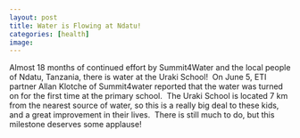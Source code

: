 ```yaml
---
layout: post
title: Water is Flowing at Ndatu!
categories: [health]
image:
---
```


Almost 18 months of continued effort by Summit4Water and the local people of Ndatu, Tanzania, there is water at the Uraki School!  On June 5, ETI partner Allan Klotche of Summit4water reported that the water was turned on for the first time at the primary school.  The Uraki School is located 7 km from the nearest source of water, so this is a really big deal to these kids, and a great improvement in their lives.  There is still much to do, but this milestone deserves some applause!

